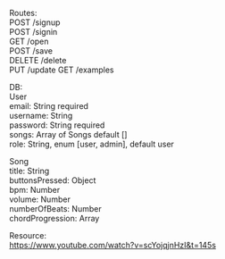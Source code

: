 Routes:  
POST /signup  
POST /signin  
GET /open  
POST /save  
DELETE /delete  
PUT /update
GET /examples  

DB:  
User  
  email: String required  
  username: String  
  password: String required  
  songs: Array of Songs default []  
  role: String, enum [user, admin], default user  

Song  
  title: String  
  buttonsPressed: Object  
  bpm: Number  
  volume: Number  
  numberOfBeats: Number  
  chordProgression: Array  




Resource:  
https://www.youtube.com/watch?v=scYojqjnHzI&t=145s  